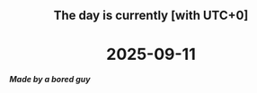 <h2 align=center>The day is currently [with UTC+0]</h2>
<h1 align=center><!--TIME BEGIN-->2025-09-11<!--TIME END--></h1>
<h5>Made by a bored guy</h5>
